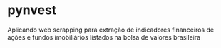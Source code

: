 # pynvest
Aplicando web scrapping para extração de indicadores financeiros de ações e fundos imobiliários listados na bolsa de valores brasileira
